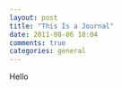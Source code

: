 ```yaml
---
layout: post
title: "This Is a Journal"
date: 2011-08-06 18:04
comments: true
categories: general
---
```

Hello